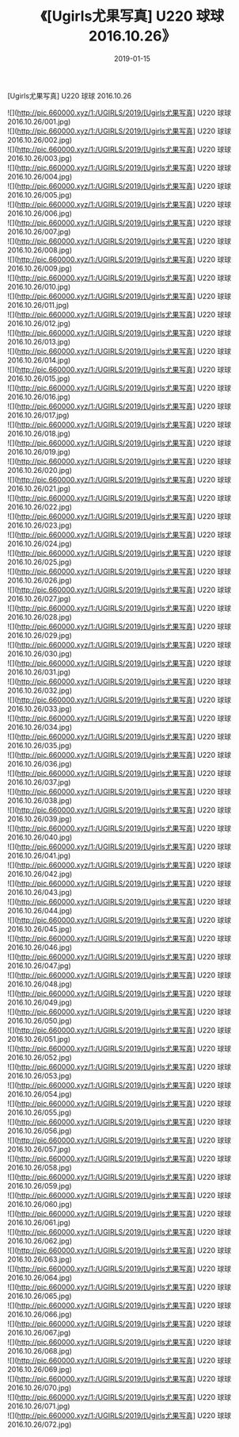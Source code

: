 ﻿---
layout: post
title:  《[Ugirls尤果写真] U220 球球 2016.10.26》
date:   2019-01-15
img: http://pic.660000.xyz/1:/UGIRLS/2019/[Ugirls尤果写真] U220 球球 2016.10.26/000.jpg
categories: [美女, 清纯, 唯美]
---

[Ugirls尤果写真] U220 球球 2016.10.26

 ![](http://pic.660000.xyz/1:/UGIRLS/2019/[Ugirls尤果写真] U220 球球 2016.10.26/001.jpg) <br>![](http://pic.660000.xyz/1:/UGIRLS/2019/[Ugirls尤果写真] U220 球球 2016.10.26/002.jpg) <br>![](http://pic.660000.xyz/1:/UGIRLS/2019/[Ugirls尤果写真] U220 球球 2016.10.26/003.jpg) <br>![](http://pic.660000.xyz/1:/UGIRLS/2019/[Ugirls尤果写真] U220 球球 2016.10.26/004.jpg) <br>![](http://pic.660000.xyz/1:/UGIRLS/2019/[Ugirls尤果写真] U220 球球 2016.10.26/005.jpg) <br>![](http://pic.660000.xyz/1:/UGIRLS/2019/[Ugirls尤果写真] U220 球球 2016.10.26/006.jpg) <br>![](http://pic.660000.xyz/1:/UGIRLS/2019/[Ugirls尤果写真] U220 球球 2016.10.26/007.jpg) <br>![](http://pic.660000.xyz/1:/UGIRLS/2019/[Ugirls尤果写真] U220 球球 2016.10.26/008.jpg) <br>![](http://pic.660000.xyz/1:/UGIRLS/2019/[Ugirls尤果写真] U220 球球 2016.10.26/009.jpg) <br>![](http://pic.660000.xyz/1:/UGIRLS/2019/[Ugirls尤果写真] U220 球球 2016.10.26/010.jpg) <br>![](http://pic.660000.xyz/1:/UGIRLS/2019/[Ugirls尤果写真] U220 球球 2016.10.26/011.jpg) <br>![](http://pic.660000.xyz/1:/UGIRLS/2019/[Ugirls尤果写真] U220 球球 2016.10.26/012.jpg) <br>![](http://pic.660000.xyz/1:/UGIRLS/2019/[Ugirls尤果写真] U220 球球 2016.10.26/013.jpg) <br>![](http://pic.660000.xyz/1:/UGIRLS/2019/[Ugirls尤果写真] U220 球球 2016.10.26/014.jpg) <br>![](http://pic.660000.xyz/1:/UGIRLS/2019/[Ugirls尤果写真] U220 球球 2016.10.26/015.jpg) <br>![](http://pic.660000.xyz/1:/UGIRLS/2019/[Ugirls尤果写真] U220 球球 2016.10.26/016.jpg) <br>![](http://pic.660000.xyz/1:/UGIRLS/2019/[Ugirls尤果写真] U220 球球 2016.10.26/017.jpg) <br>![](http://pic.660000.xyz/1:/UGIRLS/2019/[Ugirls尤果写真] U220 球球 2016.10.26/018.jpg) <br>![](http://pic.660000.xyz/1:/UGIRLS/2019/[Ugirls尤果写真] U220 球球 2016.10.26/019.jpg) <br>![](http://pic.660000.xyz/1:/UGIRLS/2019/[Ugirls尤果写真] U220 球球 2016.10.26/020.jpg) <br>![](http://pic.660000.xyz/1:/UGIRLS/2019/[Ugirls尤果写真] U220 球球 2016.10.26/021.jpg) <br>![](http://pic.660000.xyz/1:/UGIRLS/2019/[Ugirls尤果写真] U220 球球 2016.10.26/022.jpg) <br>![](http://pic.660000.xyz/1:/UGIRLS/2019/[Ugirls尤果写真] U220 球球 2016.10.26/023.jpg) <br>![](http://pic.660000.xyz/1:/UGIRLS/2019/[Ugirls尤果写真] U220 球球 2016.10.26/024.jpg) <br>![](http://pic.660000.xyz/1:/UGIRLS/2019/[Ugirls尤果写真] U220 球球 2016.10.26/025.jpg) <br>![](http://pic.660000.xyz/1:/UGIRLS/2019/[Ugirls尤果写真] U220 球球 2016.10.26/026.jpg) <br>![](http://pic.660000.xyz/1:/UGIRLS/2019/[Ugirls尤果写真] U220 球球 2016.10.26/027.jpg) <br>![](http://pic.660000.xyz/1:/UGIRLS/2019/[Ugirls尤果写真] U220 球球 2016.10.26/028.jpg) <br>![](http://pic.660000.xyz/1:/UGIRLS/2019/[Ugirls尤果写真] U220 球球 2016.10.26/029.jpg) <br>![](http://pic.660000.xyz/1:/UGIRLS/2019/[Ugirls尤果写真] U220 球球 2016.10.26/030.jpg) <br>![](http://pic.660000.xyz/1:/UGIRLS/2019/[Ugirls尤果写真] U220 球球 2016.10.26/031.jpg) <br>![](http://pic.660000.xyz/1:/UGIRLS/2019/[Ugirls尤果写真] U220 球球 2016.10.26/032.jpg) <br>![](http://pic.660000.xyz/1:/UGIRLS/2019/[Ugirls尤果写真] U220 球球 2016.10.26/033.jpg) <br>![](http://pic.660000.xyz/1:/UGIRLS/2019/[Ugirls尤果写真] U220 球球 2016.10.26/034.jpg) <br>![](http://pic.660000.xyz/1:/UGIRLS/2019/[Ugirls尤果写真] U220 球球 2016.10.26/035.jpg) <br>![](http://pic.660000.xyz/1:/UGIRLS/2019/[Ugirls尤果写真] U220 球球 2016.10.26/036.jpg) <br>![](http://pic.660000.xyz/1:/UGIRLS/2019/[Ugirls尤果写真] U220 球球 2016.10.26/037.jpg) <br>![](http://pic.660000.xyz/1:/UGIRLS/2019/[Ugirls尤果写真] U220 球球 2016.10.26/038.jpg) <br>![](http://pic.660000.xyz/1:/UGIRLS/2019/[Ugirls尤果写真] U220 球球 2016.10.26/039.jpg) <br>![](http://pic.660000.xyz/1:/UGIRLS/2019/[Ugirls尤果写真] U220 球球 2016.10.26/040.jpg) <br>![](http://pic.660000.xyz/1:/UGIRLS/2019/[Ugirls尤果写真] U220 球球 2016.10.26/041.jpg) <br>![](http://pic.660000.xyz/1:/UGIRLS/2019/[Ugirls尤果写真] U220 球球 2016.10.26/042.jpg) <br>![](http://pic.660000.xyz/1:/UGIRLS/2019/[Ugirls尤果写真] U220 球球 2016.10.26/043.jpg) <br>![](http://pic.660000.xyz/1:/UGIRLS/2019/[Ugirls尤果写真] U220 球球 2016.10.26/044.jpg) <br>![](http://pic.660000.xyz/1:/UGIRLS/2019/[Ugirls尤果写真] U220 球球 2016.10.26/045.jpg) <br>![](http://pic.660000.xyz/1:/UGIRLS/2019/[Ugirls尤果写真] U220 球球 2016.10.26/046.jpg) <br>![](http://pic.660000.xyz/1:/UGIRLS/2019/[Ugirls尤果写真] U220 球球 2016.10.26/047.jpg) <br>![](http://pic.660000.xyz/1:/UGIRLS/2019/[Ugirls尤果写真] U220 球球 2016.10.26/048.jpg) <br>![](http://pic.660000.xyz/1:/UGIRLS/2019/[Ugirls尤果写真] U220 球球 2016.10.26/049.jpg) <br>![](http://pic.660000.xyz/1:/UGIRLS/2019/[Ugirls尤果写真] U220 球球 2016.10.26/050.jpg) <br>![](http://pic.660000.xyz/1:/UGIRLS/2019/[Ugirls尤果写真] U220 球球 2016.10.26/051.jpg) <br>![](http://pic.660000.xyz/1:/UGIRLS/2019/[Ugirls尤果写真] U220 球球 2016.10.26/052.jpg) <br>![](http://pic.660000.xyz/1:/UGIRLS/2019/[Ugirls尤果写真] U220 球球 2016.10.26/053.jpg) <br>![](http://pic.660000.xyz/1:/UGIRLS/2019/[Ugirls尤果写真] U220 球球 2016.10.26/054.jpg) <br>![](http://pic.660000.xyz/1:/UGIRLS/2019/[Ugirls尤果写真] U220 球球 2016.10.26/055.jpg) <br>![](http://pic.660000.xyz/1:/UGIRLS/2019/[Ugirls尤果写真] U220 球球 2016.10.26/056.jpg) <br>![](http://pic.660000.xyz/1:/UGIRLS/2019/[Ugirls尤果写真] U220 球球 2016.10.26/057.jpg) <br>![](http://pic.660000.xyz/1:/UGIRLS/2019/[Ugirls尤果写真] U220 球球 2016.10.26/058.jpg) <br>![](http://pic.660000.xyz/1:/UGIRLS/2019/[Ugirls尤果写真] U220 球球 2016.10.26/059.jpg) <br>![](http://pic.660000.xyz/1:/UGIRLS/2019/[Ugirls尤果写真] U220 球球 2016.10.26/060.jpg) <br>![](http://pic.660000.xyz/1:/UGIRLS/2019/[Ugirls尤果写真] U220 球球 2016.10.26/061.jpg) <br>![](http://pic.660000.xyz/1:/UGIRLS/2019/[Ugirls尤果写真] U220 球球 2016.10.26/062.jpg) <br>![](http://pic.660000.xyz/1:/UGIRLS/2019/[Ugirls尤果写真] U220 球球 2016.10.26/063.jpg) <br>![](http://pic.660000.xyz/1:/UGIRLS/2019/[Ugirls尤果写真] U220 球球 2016.10.26/064.jpg) <br>![](http://pic.660000.xyz/1:/UGIRLS/2019/[Ugirls尤果写真] U220 球球 2016.10.26/065.jpg) <br>![](http://pic.660000.xyz/1:/UGIRLS/2019/[Ugirls尤果写真] U220 球球 2016.10.26/066.jpg) <br>![](http://pic.660000.xyz/1:/UGIRLS/2019/[Ugirls尤果写真] U220 球球 2016.10.26/067.jpg) <br>![](http://pic.660000.xyz/1:/UGIRLS/2019/[Ugirls尤果写真] U220 球球 2016.10.26/068.jpg) <br>![](http://pic.660000.xyz/1:/UGIRLS/2019/[Ugirls尤果写真] U220 球球 2016.10.26/069.jpg) <br>![](http://pic.660000.xyz/1:/UGIRLS/2019/[Ugirls尤果写真] U220 球球 2016.10.26/070.jpg) <br>![](http://pic.660000.xyz/1:/UGIRLS/2019/[Ugirls尤果写真] U220 球球 2016.10.26/071.jpg) <br>![](http://pic.660000.xyz/1:/UGIRLS/2019/[Ugirls尤果写真] U220 球球 2016.10.26/072.jpg) <br>